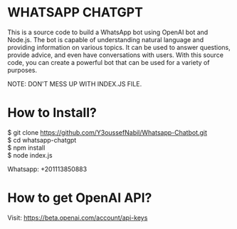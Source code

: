 # WHATSAPP CHATGPT
This is a source code to build a WhatsApp bot using OpenAI bot and Node.js. The bot is capable of understanding natural language and providing information on various topics. It can be used to answer questions, provide advice, and even have conversations with users. With this source code, you can create a powerful bot that can be used for a variety of purposes. <br>

NOTE: DON'T MESS UP WITH INDEX.JS FILE. <br>

# How to Install? 
$ git clone https://github.com/Y3oussefNabil/Whatsapp-Chatbot.git <br>
$ cd whatsapp-chatgpt <br>
$ npm install <br>
$ node index.js <br>

Whatsapp: +201113850883 <br>

# How to get OpenAI API?
Visit: https://beta.openai.com/account/api-keys
